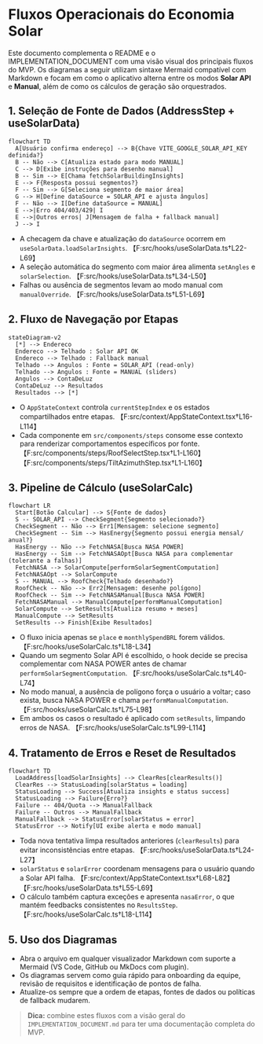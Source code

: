 # Fluxos Operacionais do Economia Solar

Este documento complementa o README e o IMPLEMENTATION_DOCUMENT com uma visão visual dos principais fluxos do MVP. Os diagramas a seguir utilizam sintaxe Mermaid compatível com Markdown e focam em como o aplicativo alterna entre os modos **Solar API** e **Manual**, além de como os cálculos de geração são orquestrados.

## 1. Seleção de Fonte de Dados (AddressStep + useSolarData)

```mermaid
flowchart TD
  A[Usuário confirma endereço] --> B{Chave VITE_GOOGLE_SOLAR_API_KEY definida?}
  B -- Não --> C[Atualiza estado para modo MANUAL]
  C --> D[Exibe instruções para desenho manual]
  B -- Sim --> E[Chama fetchSolarBuildingInsights]
  E --> F{Resposta possui segmentos?}
  F -- Sim --> G[Seleciona segmento de maior área]
  G --> H[Define dataSource = SOLAR_API e ajusta ângulos]
  F -- Não --> I[Define dataSource = MANUAL]
  E -->|Erro 404/403/429| I
  E -->|Outros erros| J[Mensagem de falha + fallback manual]
  J --> I
```

- A checagem da chave e atualização do `dataSource` ocorrem em `useSolarData.loadSolarInsights`. 【F:src/hooks/useSolarData.ts†L22-L69】
- A seleção automática do segmento com maior área alimenta `setAngles` e `solarSelection`. 【F:src/hooks/useSolarData.ts†L34-L50】
- Falhas ou ausência de segmentos levam ao modo manual com `manualOverride`. 【F:src/hooks/useSolarData.ts†L51-L69】

## 2. Fluxo de Navegação por Etapas

```mermaid
stateDiagram-v2
  [*] --> Endereco
  Endereco --> Telhado : Solar API OK
  Endereco --> Telhado : Fallback manual
  Telhado --> Angulos : Fonte = SOLAR_API (read-only)
  Telhado --> Angulos : Fonte = MANUAL (sliders)
  Angulos --> ContaDeLuz
  ContaDeLuz --> Resultados
  Resultados --> [*]
```

- O `AppStateContext` controla `currentStepIndex` e os estados compartilhados entre etapas. 【F:src/context/AppStateContext.tsx†L16-L114】
- Cada componente em `src/components/steps` consome esse contexto para renderizar comportamentos específicos por fonte. 【F:src/components/steps/RoofSelectStep.tsx†L1-L160】【F:src/components/steps/TiltAzimuthStep.tsx†L1-L160】

## 3. Pipeline de Cálculo (useSolarCalc)

```mermaid
flowchart LR
  Start[Botão Calcular] --> S{Fonte de dados}
  S -- SOLAR_API --> CheckSegment{Segmento selecionado?}
  CheckSegment -- Não --> Err1[Mensagem: selecione segmento]
  CheckSegment -- Sim --> HasEnergy{Segmento possui energia mensal/ anual?}
  HasEnergy -- Não --> FetchNASA[Busca NASA POWER]
  HasEnergy -- Sim --> FetchNASAOpt[Busca NASA para complementar (tolerante a falhas)]
  FetchNASA --> SolarCompute[performSolarSegmentComputation]
  FetchNASAOpt --> SolarCompute
  S -- MANUAL --> RoofCheck{Telhado desenhado?}
  RoofCheck -- Não --> Err2[Mensagem: desenhe polígono]
  RoofCheck -- Sim --> FetchNASAManual[Busca NASA POWER]
  FetchNASAManual --> ManualCompute[performManualComputation]
  SolarCompute --> SetResults[Atualiza resumo + meses]
  ManualCompute --> SetResults
  SetResults --> Finish[Exibe Resultados]
```

- O fluxo inicia apenas se `place` e `monthlySpendBRL` forem válidos. 【F:src/hooks/useSolarCalc.ts†L18-L34】
- Quando um segmento Solar API é escolhido, o hook decide se precisa complementar com NASA POWER antes de chamar `performSolarSegmentComputation`. 【F:src/hooks/useSolarCalc.ts†L40-L74】
- No modo manual, a ausência de polígono força o usuário a voltar; caso exista, busca NASA POWER e chama `performManualComputation`. 【F:src/hooks/useSolarCalc.ts†L75-L98】
- Em ambos os casos o resultado é aplicado com `setResults`, limpando erros de NASA. 【F:src/hooks/useSolarCalc.ts†L99-L114】

## 4. Tratamento de Erros e Reset de Resultados

```mermaid
flowchart TD
  LoadAddress[loadSolarInsights] --> ClearRes[clearResults()]
  ClearRes --> StatusLoading[solarStatus = loading]
  StatusLoading --> Success[Atualiza insights e status success]
  StatusLoading --> Failure{Erro?}
  Failure -- 404/Quota --> ManualFallback
  Failure -- Outros --> ManualFallback
  ManualFallback --> StatusError[solarStatus = error]
  StatusError --> Notify[UI exibe alerta e modo manual]
```

- Toda nova tentativa limpa resultados anteriores (`clearResults`) para evitar inconsistências entre etapas. 【F:src/hooks/useSolarData.ts†L24-L27】
- `solarStatus` e `solarError` coordenam mensagens para o usuário quando a Solar API falha. 【F:src/context/AppStateContext.tsx†L68-L82】【F:src/hooks/useSolarData.ts†L55-L69】
- O cálculo também captura exceções e apresenta `nasaError`, o que mantém feedbacks consistentes no `ResultsStep`. 【F:src/hooks/useSolarCalc.ts†L18-L114】

## 5. Uso dos Diagramas

- Abra o arquivo em qualquer visualizador Markdown com suporte a Mermaid (VS Code, GitHub ou MkDocs com plugin).
- Os diagramas servem como guia rápido para onboarding da equipe, revisão de requisitos e identificação de pontos de falha.
- Atualize-os sempre que a ordem de etapas, fontes de dados ou políticas de fallback mudarem.

> **Dica:** combine estes fluxos com a visão geral do `IMPLEMENTATION_DOCUMENT.md` para ter uma documentação completa do MVP.
